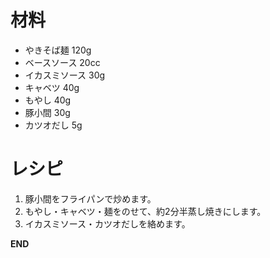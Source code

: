 # 材料
  - やきそば麺 120g
  - ベースソース 20cc
  - イカスミソース 30g
  - キャベツ 40g
  - もやし 40g
  - 豚小間 30g
  - カツオだし 5g

# レシピ
  1. 豚小間をフライパンで炒めます。
  1. もやし・キャベツ・麺をのせて、約2分半蒸し焼きにします。
  1. イカスミソース・カツオだしを絡めます。

__END__